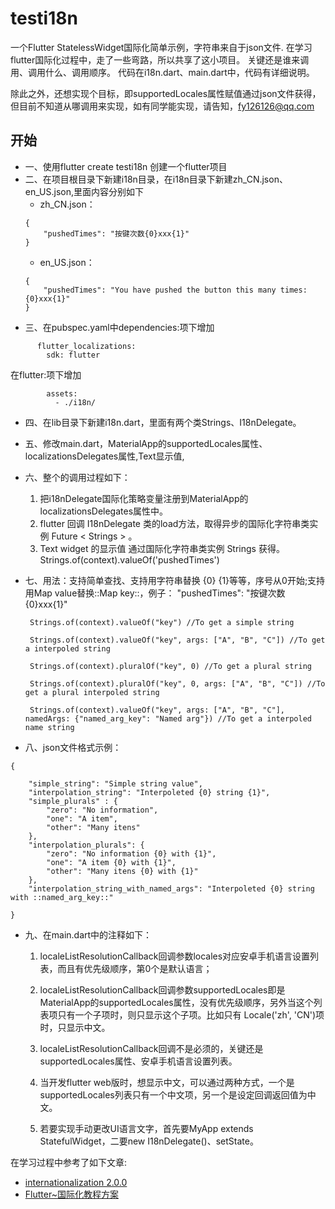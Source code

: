# testi18n

一个Flutter StatelessWidget国际化简单示例，字符串来自于json文件.
在学习flutter国际化过程中，走了一些弯路，所以共享了这小项目。
关键还是谁来调用、调用什么、调用顺序。
代码在i18n.dart、main.dart中，代码有详细说明。

除此之外，还想实现个目标，即supportedLocales属性赋值通过json文件获得，但目前不知道从哪调用来实现，如有同学能实现，请告知，fy126126@qq.com
## 开始
- 一、使用flutter create testi18n 创建一个flutter项目
- 二、在项目根目录下新建i18n目录，在i18n目录下新建zh_CN.json、en_US.json,里面内容分别如下
    - zh_CN.json：
    ```
    {
        "pushedTimes": "按键次数{0}xxx{1}"
    }
    ```
    - en_US.json： 
    ```
    {
        "pushedTimes": "You have pushed the button this many times:  {0}xxx{1}"
    }
    ```
- 三、在pubspec.yaml中dependencies:项下增加
```
      flutter_localizations:
        sdk: flutter
```
在flutter:项下增加
```
        assets:
          - ./i18n/
```
- 四、在lib目录下新建i18n.dart，里面有两个类Strings、I18nDelegate。
- 五、修改main.dart，MaterialApp的supportedLocales属性、localizationsDelegates属性,Text显示值,
- 六、整个的调用过程如下：
    1. 把i18nDelegate国际化策略变量注册到MaterialApp的localizationsDelegates属性中。
    2. flutter 回调 I18nDelegate 类的load方法，取得异步的国际化字符串类实例 Future < Strings > 。
    3. Text widget 的显示值 通过国际化字符串类实例 Strings 获得。Strings.of(context).valueOf('pushedTimes')

- 七、用法：支持简单查找、支持用字符串替换 {0} {1}等等，序号从0开始;支持用Map value替换::Map key::，例子： "pushedTimes": "按键次数{0}xxx{1}"
   ```     
    Strings.of(context).valueOf("key") //To get a simple string
    
    Strings.of(context).valueOf("key", args: ["A", "B", "C"]) //To get a interpoled string
    
    Strings.of(context).pluralOf("key", 0) //To get a plural string
    
    Strings.of(context).pluralOf("key", 0, args: ["A", "B", "C"]) //To get a plural interpoled string
    
    Strings.of(context).valueOf("key", args: ["A", "B", "C"], namedArgs: {"named_arg_key": "Named arg"}) //To get a interpoled name string
    ```
    
- 八、json文件格式示例：
```
{

    "simple_string": "Simple string value",
    "interpolation_string": "Interpoleted {0} string {1}",
    "simple_plurals" : {
        "zero": "No information",
        "one": "A item",
        "other": "Many itens"
    },
    "interpolation_plurals": {
        "zero": "No information {0} with {1}",
        "one": "A item {0} with {1}",
        "other": "Many itens {0} with {1}"
    },
    "interpolation_string_with_named_args": "Interpoleted {0} string with ::named_arg_key::"
    
}
```
- 九、在main.dart中的注释如下：

     1. localeListResolutionCallback回调参数locales对应安卓手机语言设置列表，而且有优先级顺序，第0个是默认语言；
     
     2. localeListResolutionCallback回调参数supportedLocales即是MaterialApp的supportedLocales属性，没有优先级顺序，另外当这个列表项只有一个子项时，则只显示这个子项。比如只有 Locale('zh', 'CN')项时，只显示中文。
     
     3. localeListResolutionCallback回调不是必须的，关键还是supportedLocales属性、安卓手机语言设置列表。
     
     4. 当开发flutter web版时，想显示中文，可以通过两种方式，一个是supportedLocales列表只有一个中文项，另一个是设定回调返回值为中文。
     
     5. 若要实现手动更改UI语言文字，首先要MyApp extends StatefulWidget，二要new I18nDelegate()、setState。
     

在学习过程中参考了如下文章:

- [internationalization 2.0.0](https://pub.dev/packages/internationalization)
- [Flutter~国际化教程方案](http://zhoushaoting.com/2019/06/11/%E7%A7%BB%E5%8A%A8%E7%AB%AF%E5%AD%A6%E4%B9%A0/Flutter~%E5%9B%BD%E9%99%85%E5%8C%96%E6%95%99%E7%A8%8B%E6%96%B9%E6%A1%88/)
